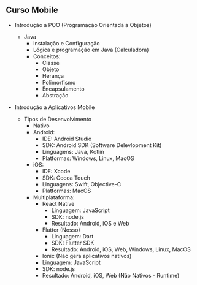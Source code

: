 ## Curso Mobile
- Introdução a POO (Programação Orientada a Objetos)
    - Java 
        - Instalação e Configuração
        - Lógica e programação em Java (Calculadora)
        - Conceitos:
            - Classe
            - Objeto
            - Herança
            - Polimorfismo
            - Encapsulamento
            - Abstração

- Introdução a Aplicativos Mobile
    - Tipos de Desenvolvimento
        - Nativo
        - Android:
            - IDE: Android Studio
            - SDK: Android SDK (Software Delevlopment Kit)
            - Linguagens: Java, Kotlin
            - Platformas: Windows, Linux, MacOS
        - iOS:
            - IDE: Xcode
            - SDK: Cocoa Touch
            - Linguagens: Swift, Objective-C
            - Platformas: MacOS
        - Multiplataforma:
            - React Native
                - Linguagem: JavaScript
                - SDK: node.js
                - Resultado: Android, iOS e Web
            - Flutter (Nosso)
                - Linguagem: Dart
                - SDK: Flutter SDK
                - Resultado: Android, iOS, Web, Windows, Linux, MacOS
            - Ionic (Não gera aplicativos nativos)
            - Linguagem: JavaScript
            - SDK: node.js
            - Resultado: Android, iOS, Web (Não Nativos - Runtime)
            
